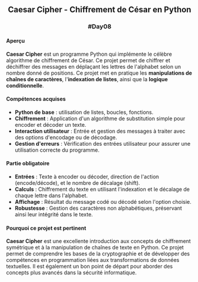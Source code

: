 ## <p align="center"> Caesar Cipher - Chiffrement de César en Python </p>
### <p align="center"> #Day08 </p>

#### Aperçu
**Caesar Cipher** est un programme Python qui implémente le célèbre algorithme de chiffrement de César. Ce projet permet de chiffrer et déchiffrer des messages en déplaçant les lettres de l'alphabet selon un nombre donné de positions. Ce projet met en pratique les **manipulations de chaînes de caractères**, l'**indexation de listes**, ainsi que la **logique conditionnelle**.

#### Compétences acquises
- **Python de base** : utilisation de listes, boucles, fonctions.
- **Chiffrement** : Application d'un algorithme de substitution simple pour encoder et décoder un texte.
- **Interaction utilisateur** : Entrée et gestion des messages à traiter avec des options d'encodage ou de décodage.
- **Gestion d'erreurs** : Vérification des entrées utilisateur pour assurer une utilisation correcte du programme.

#### Partie obligatoire
- **Entrées** : Texte à encoder ou décoder, direction de l'action (encode/décode), et le nombre de décalage (shift).
- **Calculs** : Chiffrement du texte en utilisant l'indexation et le décalage de chaque lettre dans l'alphabet.
- **Affichage** : Résultat du message codé ou décodé selon l'option choisie.
- **Robustesse** : Gestion des caractères non alphabétiques, préservant ainsi leur intégrité dans le texte.

#### Pourquoi ce projet est pertinent
**Caesar Cipher** est une excellente introduction aux concepts de chiffrement symétrique et à la manipulation de chaînes de texte en Python. Ce projet permet de comprendre les bases de la cryptographie et de développer des compétences en programmation liées aux transformations de données textuelles. Il est également un bon point de départ pour aborder des concepts plus avancés dans la sécurité informatique.
